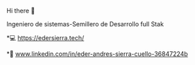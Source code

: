 Hi there 🖖

Ingeniero de sistemas-Semillero de Desarrollo full Stak

*💻 https://edersierra.tech/

*🔗 www.linkedin.com/in/eder-andres-sierra-cuello-36847224b


